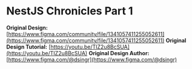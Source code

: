 # NestJS Chronicles Part 1

**Original Design:** [https://www.figma.com/community/file/1341057411255052611](https://www.figma.com/community/file/1341057411255052611)
**Original Design Tutorial:** [https://youtu.be/TIZ2u8BcSUA](https://youtu.be/TIZ2u8BcSUA)
**Original Design Author:** [https://www.figma.com/@dsingr](https://www.figma.com/@dsingr)
